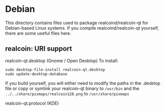 
Debian
====================
This directory contains files used to package realcoind/realcoin-qt
for Debian-based Linux systems. If you compile realcoind/realcoin-qt yourself, there are some useful files here.

## realcoin: URI support ##


realcoin-qt.desktop  (Gnome / Open Desktop)
To install:

	sudo desktop-file-install realcoin-qt.desktop
	sudo update-desktop-database

If you build yourself, you will either need to modify the paths in
the .desktop file or copy or symlink your realcoin-qt binary to `/usr/bin`
and the `../../share/pixmaps/realcoin128.png` to `/usr/share/pixmaps`

realcoin-qt.protocol (KDE)


